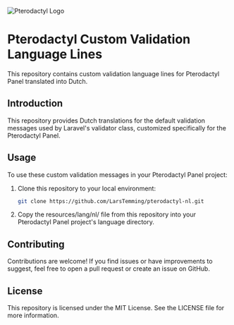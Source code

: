 ![Pterodactyl Logo](https://cdn.pterodactyl.io/logos/new/pterodactyl_logo_transparent.png)

# Pterodactyl Custom Validation Language Lines

This repository contains custom validation language lines for Pterodactyl Panel translated into Dutch.

## Introduction

This repository provides Dutch translations for the default validation messages used by Laravel's validator class, customized specifically for the Pterodactyl Panel.

## Usage

To use these custom validation messages in your Pterodactyl Panel project:

1. Clone this repository to your local environment:

   ```bash
   git clone https://github.com/LarsTemming/pterodactyl-nl.git
   ```

2. Copy the resources/lang/nl/ file from this repository into your Pterodactyl Panel project's language directory.


## Contributing

Contributions are welcome! If you find issues or have improvements to suggest, feel free to open a pull request or create an issue on GitHub.

## License

This repository is licensed under the MIT License. See the LICENSE file for more information.